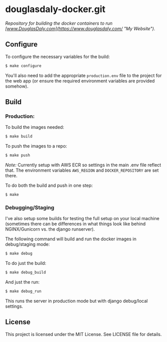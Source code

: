 # douglasdaly-docker.git

*Repository for building the docker containers to run [www.DouglasDaly.com](https://www.douglasdaly.com/ "My Website").*

## Configure

To configure the necessary variables for the build:

```bash
$ make configure
```

You'll also need to add the appropriate `production.env` file to the project for the web app (or ensure the required environment variables are provided somehow).


## Build

### Production:

To build the images needed:

```bash
$ make build
```

To push the images to a repo:

```bash
$ make push
```

*Note:* Currently setup with AWS ECR so settings in the main .env file reflect that.  The environment variables `AWS_REGION` and `DOCKER_REPOSITORY` are set there.

To do both the build and push in one step:

```bash
$ make
```

### Debugging/Staging

I've also setup some builds for testing the full setup on your local machine (sometimes there can be differences in what things look like behind NGINX/Gunicorn vs. the django runserver).

The following command will build and run the docker images in debug/staging mode:

```bash
$ make debug
```

To do just the build:

```bash
$ make debug_build
```

And just the run:

```bash
$ make debug_run
```

This runs the server in production mode but with django debug/local settings.


## License

This project is licensed under the MIT License.  See LICENSE file for details.

